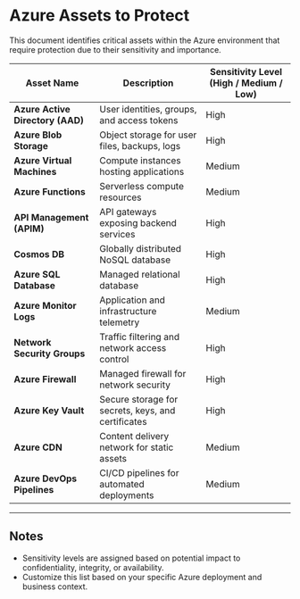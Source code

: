 # Azure Assets to Protect

This document identifies critical assets within the Azure environment that require protection due to their sensitivity and importance.

| Asset Name                  | Description                                                | Sensitivity Level (High / Medium / Low) |
|-----------------------------|------------------------------------------------------------|----------------------------------------|
| **Azure Active Directory (AAD)** | User identities, groups, and access tokens                 | High                                   |
| **Azure Blob Storage**       | Object storage for user files, backups, logs                | High                                   |
| **Azure Virtual Machines**   | Compute instances hosting applications                      | Medium                                 |
| **Azure Functions**          | Serverless compute resources                                | Medium                                 |
| **API Management (APIM)**    | API gateways exposing backend services                      | High                                   |
| **Cosmos DB**                | Globally distributed NoSQL database                         | High                                   |
| **Azure SQL Database**       | Managed relational database                                 | High                                   |
| **Azure Monitor Logs**       | Application and infrastructure telemetry                    | Medium                                 |
| **Network Security Groups**  | Traffic filtering and network access control                | High                                   |
| **Azure Firewall**           | Managed firewall for network security                        | High                                   |
| **Azure Key Vault**          | Secure storage for secrets, keys, and certificates          | High                                   |
| **Azure CDN**                | Content delivery network for static assets                   | Medium                                 |
| **Azure DevOps Pipelines**   | CI/CD pipelines for automated deployments                   | Medium                                 |

---

## Notes

- Sensitivity levels are assigned based on potential impact to confidentiality, integrity, or availability.  
- Customize this list based on your specific Azure deployment and business context.

